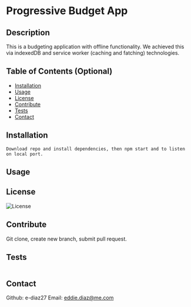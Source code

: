 # Progressive Budget App

## Description

This is a budgeting application with offline functionality. We achieved this via indexedDB and service worker (caching and fatching) technologies.

## Table of Contents (Optional)

- [Installation](#installation)
- [Usage](#usage)
- [License](#license)
- [Contribute](#contribute)
- [Tests](#tests)
- [Contact](#contact)

## Installation

```
Download repo and install dependencies, then npm start and to listen on local port.
```

## Usage



## License

![License](https://img.shields.io/badge/License-MIT-blue.svg)

## Contribute

Git clone, create new branch, submit pull request.

## Tests
```

```

## Contact

Github: e-diaz27
Email: eddie.diaz@me.com
